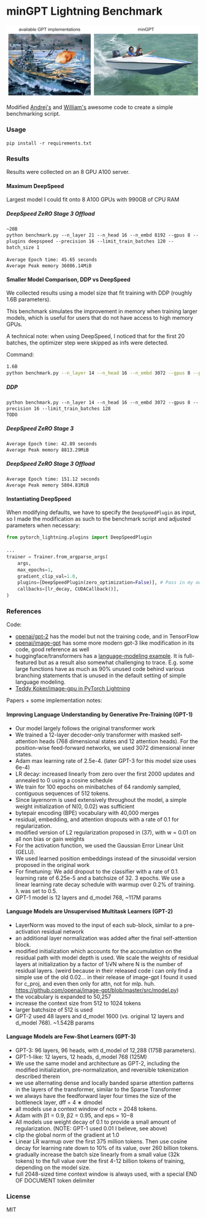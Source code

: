 # minGPT Lightning Benchmark

![mingpt](mingpt.jpg)

Modified [Andrej's](https://github.com/karpathy/minGPT) and [William's](https://github.com/williamFalcon/minGPT) awesome code to create a simple benchmarking script.

### Usage

```
pip install -r requirements.txt
```

### Results

Results were collected on an 8 GPU A100 server.

#### Maximum DeepSpeed

Largest model I could fit onto 8 A100 GPUs with 990GB of CPU RAM

##### DeepSpeed ZeRO Stage 3 Offload

```
~20B
python benchmark.py --n_layer 21 --n_head 16 --n_embd 8192 --gpus 8 --plugins deepspeed --precision 16 --limit_train_batches 120 --batch_size 1

Average Epoch time: 45.65 seconds
Average Peak memory 36086.14MiB
```

#### Smaller Model Comparison, DDP vs DeepSpeed

We collected results using a model size that fit training with DDP (roughly 1.6B parameters). 

This benchmark simulates the improvement in memory when training larger models, which is useful for users that do not have access to high memory GPUs.

A technical note: when using DeepSpeed, I noticed that for the first 20 batches, the optimizer step were skipped as infs were detected.

Command:
```bash
1.6B
python benchmark.py --n_layer 14 --n_head 16 --n_embd 3072 --gpus 8 --precision 16 --limit_train_batches 128
```

##### DDP
```
python benchmark.py --n_layer 14 --n_head 16 --n_embd 3072 --gpus 8 --precision 16 --limit_train_batches 128
TODO
```

##### DeepSpeed ZeRO Stage 3
```
Average Epoch time: 42.89 seconds
Average Peak memory 8813.29MiB
```

##### DeepSpeed ZeRO Stage 3 Offload
```
Average Epoch time: 151.12 seconds
Average Peak memory 5804.81MiB
```

#### Instantiating DeepSpeed

When modifying defaults, we have to specify the ``DeepSpeedPlugin`` as input, so I made the modification as such to the benchmark script and adjusted parameters when necessary:

```python
from pytorch_lightning.plugins import DeepSpeedPlugin

...
trainer = Trainer.from_argparse_args(
    args,
    max_epochs=1,
    gradient_clip_val=1.0,
    plugins=[DeepSpeedPlugin(zero_optimization=False)], # Pass in my own custom deepspeed plugin to turn off ZeRO-Offload
    callbacks=[lr_decay, CUDACallback()],
)
```

### References

Code:

- [openai/gpt-2](https://github.com/openai/gpt-2) has the model but not the training code, and in TensorFlow
- [openai/image-gpt](https://github.com/openai/image-gpt) has some more modern gpt-3 like modification in its code, good reference as well
- huggingface/transformers has a [language-modeling example](https://github.com/huggingface/transformers/tree/master/examples/language-modeling). It is full-featured but as a result also somewhat challenging to trace. E.g. some large functions have as much as 90% unused code behind various branching statements that is unused in the default setting of simple language modeling.
- [Teddy Koker/image-gpu in PyTorch Lightning](https://github.com/teddykoker/image-gpt)

Papers + some implementation notes:

#### Improving Language Understanding by Generative Pre-Training (GPT-1)

- Our model largely follows the original transformer work
- We trained a 12-layer decoder-only transformer with masked self-attention heads (768 dimensional states and 12 attention heads). For the position-wise feed-forward networks, we used 3072 dimensional inner states.
- Adam max learning rate of 2.5e-4. (later GPT-3 for this model size uses 6e-4)
- LR decay: increased linearly from zero over the first 2000 updates and annealed to 0 using a cosine schedule
- We train for 100 epochs on minibatches of 64 randomly sampled, contiguous sequences of 512 tokens.
- Since layernorm is used extensively throughout the model, a simple weight initialization of N(0, 0.02) was sufficient
- bytepair encoding (BPE) vocabulary with 40,000 merges
- residual, embedding, and attention dropouts with a rate of 0.1 for regularization.
- modified version of L2 regularization proposed in (37), with w = 0.01 on all non bias or gain weights
- For the activation function, we used the Gaussian Error Linear Unit (GELU).
- We used learned position embeddings instead of the sinusoidal version proposed in the original work
- For finetuning: We add dropout to the classifier with a rate of 0.1. learning rate of 6.25e-5 and a batchsize of 32. 3 epochs. We use a linear learning rate decay schedule with warmup over 0.2% of training. λ was set to 0.5.
- GPT-1 model is 12 layers and d_model 768, ~117M params

#### Language Models are Unsupervised Multitask Learners (GPT-2)

- LayerNorm was moved to the input of each sub-block, similar to a pre-activation residual network
- an additional layer normalization was added after the final self-attention block.
- modified initialization which accounts for the accumulation on the residual path with model depth is used. We scale the weights of residual layers at initialization by a factor of 1/√N where N is the number of residual layers. (weird because in their released code i can only find a simple use of the old 0.02... in their release of image-gpt I found it used for c_proj, and even then only for attn, not for mlp. huh. https://github.com/openai/image-gpt/blob/master/src/model.py)
- the vocabulary is expanded to 50,257
- increase the context size from 512 to 1024 tokens
- larger batchsize of 512 is used
- GPT-2 used 48 layers and d_model 1600 (vs. original 12 layers and d_model 768). ~1.542B params

#### Language Models are Few-Shot Learners (GPT-3)

- GPT-3: 96 layers, 96 heads, with d_model of 12,288 (175B parameters).
- GPT-1-like: 12 layers, 12 heads, d_model 768 (125M)
- We use the same model and architecture as GPT-2, including the modified initialization, pre-normalization, and reversible tokenization described therein
- we use alternating dense and locally banded sparse attention patterns in the layers of the transformer, similar to the Sparse Transformer
- we always have the feedforward layer four times the size of the bottleneck layer, dff = 4 ∗ dmodel
- all models use a context window of nctx = 2048 tokens.
- Adam with β1 = 0.9, β2 = 0.95, and eps = 10−8
- All models use weight decay of 0.1 to provide a small amount of regularization. (NOTE: GPT-1 used 0.01 I believe, see above)
- clip the global norm of the gradient at 1.0
- Linear LR warmup over the first 375 million tokens. Then use cosine decay for learning rate down to 10% of its value, over 260 billion tokens.
- gradually increase the batch size linearly from a small value (32k tokens) to the full value over the first 4-12 billion tokens of training, depending on the model size.
- full 2048-sized time context window is always used, with a special END OF DOCUMENT token delimiter

### License

MIT
